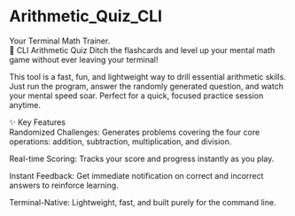 # Arithmetic_Quiz_CLI
 Your Terminal Math Trainer.<br> 
    🚀 CLI Arithmetic Quiz
Ditch the flashcards and level up your mental math game without ever leaving your terminal!

This tool is a fast, fun, and lightweight way to drill essential arithmetic skills. Just run the program, answer the randomly generated question, and watch your mental speed soar. Perfect for a quick, focused practice session anytime.

✨ Key Features<br>
Randomized Challenges: Generates problems covering the four core operations: addition, subtraction, multiplication, and division.

Real-time Scoring: Tracks your score and progress instantly as you play.

Instant Feedback: Get immediate notification on correct and incorrect answers to reinforce learning.

Terminal-Native: Lightweight, fast, and built purely for the command line.